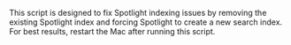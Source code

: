 This script is designed to fix Spotlight indexing issues by removing the existing Spotlight index and forcing Spotlight to create a new search index. For best results, restart the Mac after running this script.